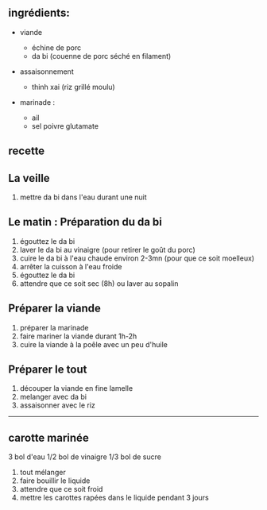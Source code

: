 ingrédients:
---

- viande
	- échine de porc
	- da bi (couenne de porc séché en filament)

- assaisonnement
	- thinh xai (riz grillé moulu)

- marinade :
	- ail
	- sel poivre glutamate

recette
---

## La veille
1. mettre da bi dans l'eau durant une nuit

## Le matin : Préparation du da bi 
1. égouttez le da bi 
1. laver le da bi au vinaigre (pour retirer le goût du porc)
1. cuire le da bi à l'eau chaude environ 2-3mn (pour que ce soit moelleux)
1. arrêter la cuisson à l'eau froide
1. égouttez le da bi
1. attendre que ce soit sec (8h) ou laver au sopalin

## Préparer la viande
1. préparer la marinade
1. faire mariner la viande durant 1h-2h
1. cuire la viande à la poêle avec un peu d'huile

## Préparer le tout
1. découper la viande en fine lamelle
1. melanger avec da bi
1. assaisonner avec le riz

---

carotte marinée
---

3 bol d'eau
1/2 bol de vinaigre
1/3 bol de sucre

1. tout mélanger
1. faire bouillir le liquide
1. attendre que ce soit froid
1. mettre les carottes rapées dans le liquide pendant 3 jours

